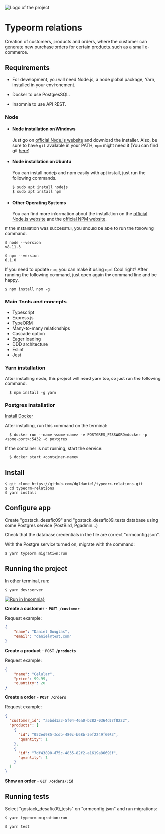 ![Logo of the project](https://camo.githubusercontent.com/a869a2aaab296ef925343d7e76518cd213eb0a30/68747470733a2f2f73746f726167652e676f6f676c65617069732e636f6d2f676f6c64656e2d77696e642f626f6f7463616d702d676f737461636b2f6865616465722d6465736166696f732d6e65772e706e67)

# Typeorm relations

Creation of customers, products and orders, where the customer can generate new purchase orders for certain products, such as a small e-commerce.

## Requirements

- For development, you will need Node.js, a node global package, Yarn, installed in your environement.

- Docker to use PostgresSQL.

- Insomnia to use API REST.

### Node

- #### Node installation on Windows

  Just go on [official Node.js website](https://nodejs.org/) and download the installer.
  Also, be sure to have `git` available in your PATH, `npm` might need it (You can find git [here](https://git-scm.com/)).

- #### Node installation on Ubuntu

  You can install nodejs and npm easily with apt install, just run the following commands.

      $ sudo apt install nodejs
      $ sudo apt install npm

- #### Other Operating Systems
  You can find more information about the installation on the [official Node.js website](https://nodejs.org/) and the [official NPM website](https://npmjs.org/).

If the installation was successful, you should be able to run the following command.

    $ node --version
    v8.11.3

    $ npm --version
    6.1.0

If you need to update `npm`, you can make it using `npm`! Cool right? After running the following command, just open again the command line and be happy.

    $ npm install npm -g

### Main Tools and concepts

- Typescript
- Express.js
- TypeORM
- Many-to-many relationships
- Cascade option
- Eager loading
- DDD architecture
- Eslint
- Jest

### Yarn installation

After installing node, this project will need yarn too, so just run the following command.

      $ npm install -g yarn

### Postgres installation

[Install Docker](https://docs.docker.com/)

After installing, run this command on the terminal:

      $ docker run --name <some-name> -e POSTGRES_PASSWORD=docker -p <some-port>:5432 -d postgres
      
If the container is not running, start the service:
  
      $ docker start <container-name>
      
## Install

    $ git clone https://github.com/dgldaniel/typeorm-relations.git
    $ cd typeorm-relations
    $ yarn install
      
## Configure app

Create "gostack_desafio09" and "gostack_desafio09_tests database using some Postgres service (PostBird, Pgadmin...)

Check that the database credentials in the file are correct "ormconfig.json".

With the Postgre service turned on, migrate with the command:

    $ yarn typeorm migration:run
 
## Running the project

In other terminal, run:

    $ yarn dev:server
    
[![Run in Insomnia}](https://insomnia.rest/images/run.svg)](https://insomnia.rest/run/?label=GoStack_Typeorm_Relations&uri=https%3A%2F%2Fraw.githubusercontent.com%2Fdgldaniel%2Fgostack-template-typeorm-relations%2Fmaster%2Fexport_typeorm_relations.json)

**Create a customer** - **`POST /customer`**
 
Request example:

```json
{
	"name": "Daniel Douglas",
	"email": "daniel@test.com"
}
```

**Create a product** - **`POST /products`**

Request example:

```json
{
	"name": "Celular",
	"price": 99.99,
	"quantity": 20
}
```
 
**Create a order** - **`POST /orders`**

Request example:

```json
{
  "customer_id": "a5bdd1a3-5f04-46a0-b282-0364d37f8222",
  "products": [
    {
      "id": "052ed985-3cdb-480c-b68b-3ef2249f6073",
      "quantity": 1
    },
    {
      "id": "7df43890-d75c-4835-82f2-a1619a86692f",
      "quantity": 1
    }
  ]
}
```

**Show an order** - **`GET /orders/:id`**
    
## Running tests

Select "gostack_desafio09_tests" on "ormconfig.json" and run migrations:

    $ yarn typeorm migration:run

    $ yarn test
